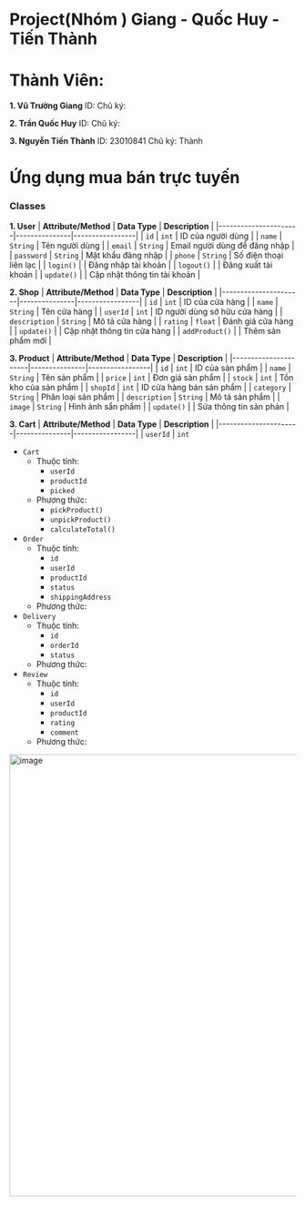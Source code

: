 # Project(Nhóm ) Giang - Quốc Huy - Tiến Thành


# Thành Viên: 

**1. Vũ Trường Giang**
ID: 
Chũ ký: 


**2. Trần Quốc Huy**
ID: 
Chũ ký: 


**3. Nguyễn Tiến Thành**
ID: 23010841
Chũ ký: Thành

# Ứng dụng mua bán trực tuyến

### Classes

**1. User**
| **Attribute/Method** | **Data Type** | **Description** |
|----------------------|---------------|-----------------|
| `id` | `int` | ID của người dùng |
| `name` | `String` | Tên người dùng |
| `email` | `String` | Email người dùng để đăng nhập |
| `password` | `String` | Mật khẩu đăng nhập |
| `phone` | `String` | Số điện thoại liên lạc |
| `login()` | | Đăng nhập tài khoản |
| `logout()` | | Đăng xuất tài khoản |
| `update()` | | Cập nhật thông tin tài khoản |

**2. Shop**
| **Attribute/Method** | **Data Type** | **Description** |
|----------------------|---------------|-----------------|
| `id` | `int` | ID của cửa hàng |
| `name` | `String` | Tên cửa hàng |
| `userId` | `int` | ID người dùng sở hữu cửa hàng |
| `description` | `String` | Mô tả cửa hàng |
| `rating` | `float` | Đánh giá cửa hàng |
| `update()` | | Cập nhật thông tin cửa hàng |
| `addProduct()` | | Thêm sản phẩm mới |

**3. Product**
| **Attribute/Method** | **Data Type** | **Description** |
|----------------------|---------------|-----------------|
| `id` | `int` | ID của sản phẩm |
| `name` | `String` | Tên sản phẩm |
| `price` | `int` | Đơn giá sản phẩm |
| `stock` | `int` | Tồn kho của sản phẩm |
| `shopId` | `int` | ID cửa hàng bán sản phẩm |
| `category` | `String` | Phân loại sản phẩm |
| `description` | `String` | Mô tả sản phẩm |
| `image` | `String` | Hình ảnh sẩn phẩm |
| `update()` | | Sửa thông tin sản phản |

**3. Cart**
| **Attribute/Method** | **Data Type** | **Description** |
|----------------------|---------------|-----------------|
| `userId` | `int`

- `Cart`
  - Thuộc tính:
    - `userId`
    - `productId`
    - `picked`
  - Phương thức:
    - `pickProduct()`
    - `unpickProduct()`
    - `calculateTotal()`
- `Order`
  - Thuộc tính:
    - `id`
    - `userId`
    - `productId`
    - `status`
    - `shippingAddress`
  - Phương thức:
- `Delivery`
  - Thuộc tính:
    - `id`
    - `orderId`
    - `status`
  - Phương thức:
- `Review`
  - Thuộc tính:
    - `id`
    - `userId`
    - `productId`
    - `rating`
    - `comment`
  - Phương thức:
<img width="1132" height="777" alt="image" src="https://github.com/user-attachments/assets/abf3b3af-b45b-4c37-9868-5c67d5f79373" />
